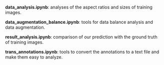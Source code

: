 **data_analysis.ipynb**: analyses of the aspect ratios and sizes of training images.

**data_augmentation_balance.ipynb**: tools for data balance analysis and data augmentation.

**result_analysis.ipynb**: comparison of our prediction with the ground truth of training images.

**trans_annotations.ipynb**: tools to convert the annotations to a text file and make them easy to analyze.
